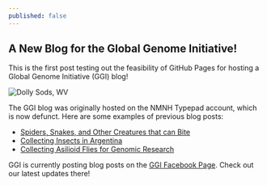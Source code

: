 ```yaml
---
published: false
---
```

## A New Blog for the Global Genome Initiative!

This is the first post testing out the feasibility of GitHub Pages for hosting a Global Genome Initiative (GGI) blog!

![Dolly Sods, WV]({{site.baseurl}}/_posts/banner2.jpg)

The GGI blog was originally hosted on the NMNH Typepad account, which is now defunct. Here are some examples of previous blog posts:

- [Spiders, Snakes, and Other Creatures that can Bite](http://nmnh.typepad.com/100years/2015/08/spiders-snakes-and-other-creatures-that-can-bite.html)
- [Collecting Insects in Argentina](http://nmnh.typepad.com/100years/2015/07/collecting-insects-in-argentina.html)
- [Collecting Asilioid Flies for Genomic Research](http://nmnh.typepad.com/asiloidflies/2015/11/collecting-asiloid-flies-for-genomic-research.html)

GGI is currently posting blog posts on the [GGI Facebook Page](https://www.facebook.com/ggismithsonian/). Check out our latest updates there!
